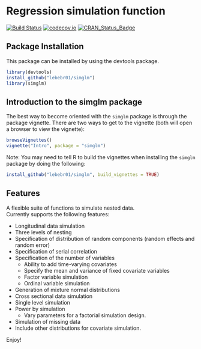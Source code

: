# Regression simulation function

[![Build Status](https://travis-ci.org/lebebr01/simglm.svg?branch=master)](https://travis-ci.org/lebebr01/simglm)
[![codecov.io](https://codecov.io/github/lebebr01/simglm/coverage.svg?branch=master)](https://codecov.io/github/lebebr01/simglm?branch=master)
[![CRAN_Status_Badge](http://www.r-pkg.org/badges/version/simglm)](https://cran.r-project.org/package=simglm)


## Package Installation
This package can be installed by using the devtools package.


```r
library(devtools)
install_github("lebebr01/simglm")
library(simglm)
```

## Introduction to the simglm package
The best way to become oriented with the `simglm` package is through the package vignette. There are two ways to get to the vignette (both will open a browser to view the vignette):


```r
browseVignettes()
vignette("Intro", package = "simglm")
```

Note: You may need to tell R to build the vignettes when installing the `simglm` package by doing the following:

```r
install_github("lebebr01/simglm", build_vignettes = TRUE)
```

## Features

A flexible suite of functions to simulate nested data.  
Currently supports the following features:
* Longitudinal data simulation
* Three levels of nesting
* Specification of distribution of random components (random effects and random error)
* Specification of serial correlation
* Specification of the number of variables
    + Ability to add time-varying covariates
    + Specify the mean and variance of fixed covariate variables
    + Factor variable simulation 
    + Ordinal variable simulation
* Generation of mixture normal distributions
* Cross sectional data simulation
* Single level simulation
* Power by simulation
    + Vary parameters for a factorial simulation design.
* Simulation of missing data
* Include other distributions for covariate simulation.

Enjoy!
